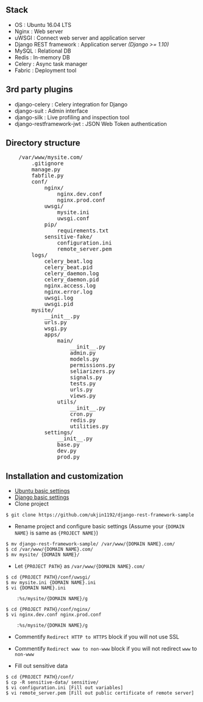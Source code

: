 ## Stack

- OS : Ubuntu 16.04 LTS
- Nginx : Web server
- uWSGI : Connect web server and application server
- Django REST framework : Application server *(Django >= 1.10)*
- MySQL : Relational DB
- Redis : In-memory DB
- Celery : Async task manager
- Fabric : Deployment tool

## 3rd party plugins

- django-celery : Celery integration for Django
- django-suit : Admin interface
- django-silk : Live profiling and inspection tool 
- django-restframework-jwt : JSON Web Token authentication

## Directory structure
	
<pre>
	/var/www/mysite.com/
		.gitignore
		manage.py
		fabfile.py
		conf/
			nginx/
				nginx.dev.conf
				nginx.prod.conf
			uwsgi/
				mysite.ini
				uwsgi.conf
			pip/
				requirements.txt
			sensitive-fake/
				configuration.ini
				remote_server.pem
		logs/
			celery_beat.log
			celery_beat.pid
			celery_daemon.log
			celery_daemon.pid
			nginx.access.log
			nginx.error.log
			uwsgi.log
			uwsgi.pid
		mysite/
			__init__.py
			urls.py
			wsgi.py
			apps/
				main/
					__init__.py
					admin.py
					models.py
					permissions.py
					seliarizers.py
					signals.py
					tests.py
					urls.py
					views.py
				utils/
					__init__.py
					cron.py
					redis.py
					utilities.py
			settings/
				__init__.py
				base.py
				dev.py
				prod.py
</pre>


## Installation and customization

- <a href="https://github.com/ukjin1192/web-stack-wiki-and-snippets/tree/master/ubuntu-basic-settings" target="_blank">Ubuntu basic settings</a>
- <a href="https://github.com/ukjin1192/web-stack-wiki-and-snippets/tree/master/django-basic-settings" target="_blank">Django basic settings</a>
- Clone project

~~~~
$ git clone https://github.com/ukjin1192/django-rest-framework-sample
~~~~

- Rename project and configure basic settings (Assume your `{DOMAIN NAME}` is same as `{PROJECT NAME}`)

~~~~
$ mv django-rest-framework-sample/ /var/www/{DOMAIN NAME}.com/
$ cd /var/www/{DOMAIN NAME}.com/
$ mv mysite/ {DOMAIN NAME}/
~~~~

- Let `{PROJECT PATH}` as `/var/www/{DOMAIN NAME}.com/`

~~~~
$ cd {PROJECT PATH}/conf/uwsgi/
$ mv mysite.ini {DOMAIN NAME}.ini
$ vi {DOMAIN NAME}.ini

	:%s/mysite/{DOMAIN NAME}/g

$ cd {PROJECT PATH}/conf/nginx/
$ vi nginx.dev.conf nginx.prod.conf

	:%s/mysite/{DOMAIN NAME}/g
~~~~

-	Commentify `Redirect HTTP to HTTPS` block if you will not use SSL
-	Commentify `Redirect www to non-www` block if you will not redirect `www` to `non-www`

- Fill out sensitive data

~~~~
$ cd {PROJECT PATH}/conf/
$ cp -R sensitive-data/ sensitive/
$ vi configuration.ini [Fill out variables]
$ vi remote_server.pem [Fill out public certificate of remote server]
~~~~
